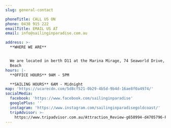 ```yaml
---
slug: general-contact

phoneTitle: CALL US ON
phone: 0438 915 222
emailTitle: EMAIL US AT
email: info@sailinginparadise.com.au

address: >-
  **WHERE WE ARE**


  We are located in berth D11 at the Marina Mirage, 74 Seaworld Drive, Main
  Beach
hours: |-
  **OFFICE HOURS** 9AM - 5PM

  **SAILING HOURS** 6AM - Midnight
map: 'https://ucarecdn.com/5d8cf521-0b29-4b5d-9b4d-16ae8f0a4974/'
socialMedia:
  facebook: 'https://www.facebook.com/sailinginparadise'
  googlePlus: ''
  instagram: 'https://www.instagram.com/sailinginparadisegoldcoast/'
  tripAdvisor: >-
    https://www.tripadvisor.com.au/Attraction_Review-g658994-d4705796-Reviews-Sailing_In_Paradise-Main_Beach_Gold_Coast_Queensland.html
---
```

